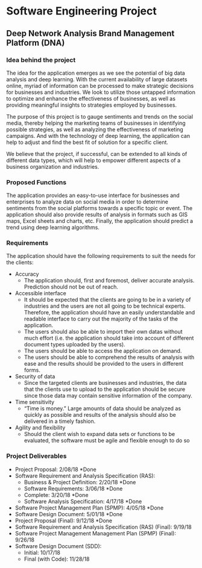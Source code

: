 # Software Engineering Project

## Deep Network Analysis Brand Management Platform (DNA)

### Idea behind the project
The idea for the application emerges as we see the potential of big data analysis and deep learning. With the current availability of large datasets online, myriad of information can be processed to make strategic decisions for businesses and industries. We look to utilize those untapped information to optimize and enhance the effectiveness of businesses, as well as providing meaningful insights to strategies employed by businesses.

The purpose of this project is to gauge sentiments and trends on the social media, thereby helping the marketing teams of businesses in identifying possible strategies, as well as analyzing the effectiveness of marketing campaigns. And with the technology of deep learning, the application can help to adjust and find the best fit of solution for a specific client.  

We believe that the project, if successful, can be extended to all kinds of different data types, which will help to empower different aspects of a business organization and industries.

### Proposed Functions
The application provides an easy-to-use interface for businesses and enterprises to analyze data on social media in order to determine sentiments from the social platforms towards a specific topic or event. The application should also provide results of analysis in formats such as GIS maps, Excel sheets and charts, etc. Finally, the application should predict a trend using deep learning algorithms.

### Requirements
The application should have the following requirements to suit the needs for the clients:
-	Accuracy
    -	The application should, first and foremost, deliver accurate analysis. Prediction should not be out of reach.
-	Accessible interface
    -	It should be expected that the clients are going to be in a variety of industries and the users are not all going to be technical experts. Therefore, the application should have an easily understandable and readable interface to carry out the majority of the tasks of the application. 
    -	The users should also be able to import their own datas without much effort (i.e. the application should take into account of different document types uploaded by the users).
    -	The users should be able to access the application on demand.
    -	The users should be able to comprehend the results of analysis with ease and the results should be provided to the users in different forms.
-	Security of data
    -	Since the targeted clients are businesses and industries, the data that the clients use to upload to the application should be secure since those data may contain sensitive information of the company.
-	Time sensitivity
    -	“Time is money.” Large amounts of data should be analyzed as quickly as possible and results of the analysis should also be delivered in a timely fashion.
-	Agility and flexibility
    -	Should the client wish to expand data sets or functions to be evaluated, the software must be agile and flexible enough to do so

### Project Deliverables
- Project Proposal: 2/08/18 *Done
- Software Requirement and Analysis Specification (RAS):
    - Business & Project Definition: 2/20/18 *Done
    - Software Requirements: 3/06/18 *Done
    - Complete: 3/20/18 *Done
    - Software Analysis Specification: 4/17/18 *Done
- Software Project Management Plan (SPMP): 4/05/18 *Done
- Software Design Document: 5/01/18 *Done
- Project Proposal (Final): 9/12/18 *Done
- Software Requirement and Analysis Specification (RAS) (Final): 9/19/18
- Software Project Management Management Plan (SPMP) (Final): 9/26/18
- Software Design Document (SDD):
    - Initial: 10/17/18
    - Final (with Code): 11/28/18
